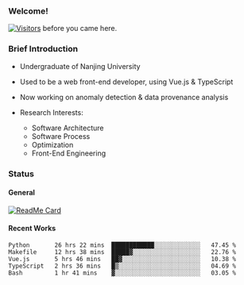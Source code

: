 ### Welcome!

[![Visitors](https://visitor-badge.laobi.icu/badge?page_id=HermitSun.HermitSun)]() before you came here.

### Brief Introduction

- Undergraduate of Nanjing University

- Used to be a web front-end developer, using Vue.js & TypeScript

- Now working on anomaly detection & data provenance analysis

- Research Interests: 
  - Software Architecture
  - Software Process
  - Optimization
  - Front-End Engineering

### Status

#### General

[![ReadMe Card](https://github-readme-stats.hermitsun.vercel.app/api?username=HermitSun&count_private=true&show_icons=true)]()

#### Recent Works

<!--START_SECTION:waka-->
```text
Python       26 hrs 22 mins  ████████████░░░░░░░░░░░░░   47.45 % 
Makefile     12 hrs 38 mins  █████▓░░░░░░░░░░░░░░░░░░░   22.76 % 
Vue.js       5 hrs 46 mins   ██▓░░░░░░░░░░░░░░░░░░░░░░   10.38 % 
TypeScript   2 hrs 36 mins   █▒░░░░░░░░░░░░░░░░░░░░░░░   04.69 % 
Bash         1 hr 41 mins    ▓░░░░░░░░░░░░░░░░░░░░░░░░   03.05 % 
```
<!--END_SECTION:waka-->
